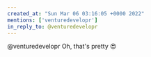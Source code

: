 ```yaml
---
created_at: "Sun Mar 06 03:16:05 +0000 2022"
mentions: ['venturedevelopr']
in_reply_to: @venturedevelopr
---
```


@venturedevelopr Oh, that's pretty 😍